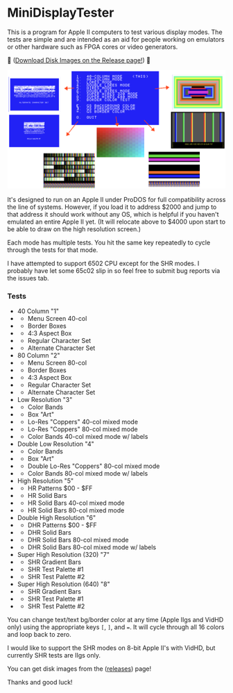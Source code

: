 # MiniDisplayTester

This is a program for Apple II computers to test various display modes.  The tests are simple and are intended as an aid for people working on emulators or other hardware such as FPGA cores or video generators.

💾 ([Download Disk Images on the Release page!](https://github.com/digarok/MiniDisplayTester/releases)) 💾

![A simple menu for getting to various image types](assets/github-image.png)

It's designed to run on an Apple II under ProDOS for full compatibility across the line of systems.  However, if you load it to address $2000 and jump to that address it should work without any OS, which is helpful if you haven't emulated an entire Apple II yet.  (It will relocate above to $4000 upon start to be able to draw on the high resolution screen.)

Each mode has multiple tests.  You hit the same key repeatedly to cycle through the tests for that mode. 

I have attempted to support 6502 CPU except for the SHR modes.  I probably have let some 65c02 slip in so feel free to submit bug reports via the issues tab.

### Tests

- 40 Column  "1"
- - Menu Screen 40-col
- - Border Boxes
- - 4:3 Aspect Box
- - Regular Character Set
- - Alternate Character Set
- 80 Column  "2"
- - Menu Screen 80-col
- - Border Boxes
- - 4:3 Aspect Box
- - Regular Character Set
- - Alternate Character Set
- Low Resolution  "3"
- - Color Bands
- - Box "Art"
- - Lo-Res "Coppers" 40-col mixed mode
- - Lo-Res "Coppers" 80-col mixed mode
- - Color Bands 40-col mixed mode w/ labels
- Double Low Resolution  "4"
- - Color Bands
- - Box "Art"
- - Double Lo-Res "Coppers" 80-col mixed mode
- - Color Bands 80-col mixed mode w/ labels
- High Resolution   "5"
- - HR Patterns $00 - $FF
- - HR Solid Bars
- - HR Solid Bars 40-col mixed mode
- - HR Solid Bars 80-col mixed mode
- Double High Resolution   "6"
- - DHR Patterns $00 - $FF
- - DHR Solid Bars
- - DHR Solid Bars 80-col mixed mode
- - DHR Solid Bars 80-col mixed mode w/ labels
- Super High Resolution (320)   "7"
- - SHR Gradient Bars
- - SHR Test Palette #1
- - SHR Test Palette #2
- Super High Resolution (640)   "8"
- - SHR Gradient Bars
- - SHR Test Palette #1
- - SHR Test Palette #2

You can change text/text bg/border color at any time (Apple IIgs and VidHD only) using the appropriate keys `[`, `]`, and `=`.  It will cycle through all 16 colors and loop back to zero.  

I would like to support the SHR modes on 8-bit Apple II's with VidHD, but currently SHR tests are IIgs only.

You can get disk images from the ([releases](https://github.com/digarok/MiniDisplayTester/releases)) page!

Thanks and good luck!
